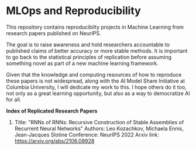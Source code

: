 # MLOps and Reproducibility

This repository contains reproducibilty projects in Machine Learning from research papers published on NeurIPS. 

The goal is to raise awareness and hold researchers accountable to published claims of better accuracy or more stable methods. It is important to go back to the statistical principles of replication before assuming something novel as part of a new machine learning framework. 

Given that the knowledge and computing resources of how to reproduce these papers is not widespread, along with the AI Model Share Initiative at Columbia University, I will dedicate my work to this. I hope others do it too, not only as a great learning opportunity, but also as a way to democratize AI for all. 


**Index of Replicated Research Papers**

1. Title: "RNNs of RNNs: Recursive Construction of Stable Assemblies of Recurrent Neural Networks"
   Authors: Leo Kozachkov, Michaela Ennis, Jean-Jacques Slotine
   Conference: NeurIPS 2022
   Arxiv link: https://arxiv.org/abs/2106.08928
